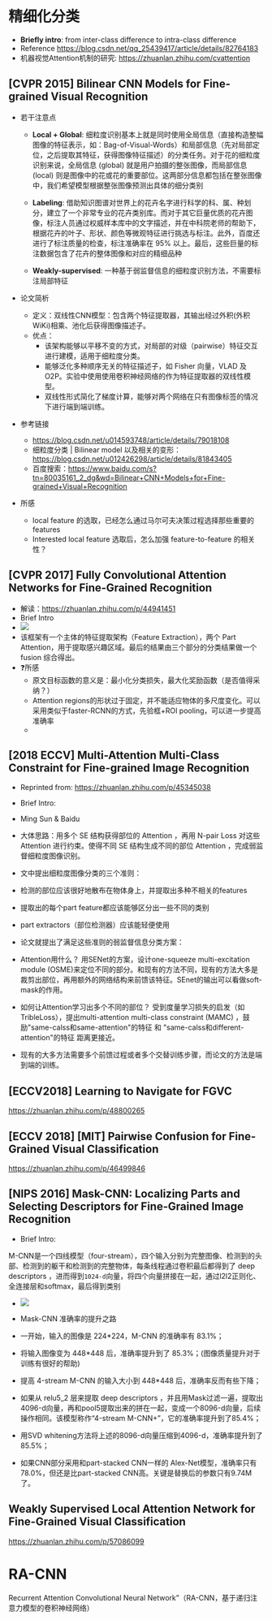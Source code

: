 # 精细化分类

 - __Briefly intro__: from inter-class difference to intra-class difference
 - Reference
 https://blog.csdn.net/qq_25439417/article/details/82764183
 - 机器视觉Attention机制的研究: https://zhuanlan.zhihu.com/cvattention
## [CVPR 2015]  Bilinear CNN Models for Fine-grained Visual Recognition

- 若干注意点
  - __Local + Global__: 细粒度识别基本上就是同时使用全局信息（直接构造整幅图像的特征表示，如：Bag-of-Visual-Words）和局部信息（先对局部定位，之后提取其特征，获得图像特征描述）的分类任务。对于花的细粒度识别来说，全局信息 (global) 就是用户拍摄的整张图像，而局部信息 (local) 则是图像中的花或花的重要部位。这两部分信息都包括在整张图像中，我们希望模型根据整张图像预测出具体的细分类别

  - __Labeling__: 借助知识图谱对世界上的花卉名字进行科学的科、属、种划分，建立了一个非常专业的花卉类别库。而对于其它巨量优质的花卉图像，标注人员通过权威样本库中的文字描述，并在中科院老师的帮助下，根据花卉的叶子、形状、颜色等微观特征进行挑选与标注。此外，百度还进行了标注质量的检查，标注准确率在 95% 以上。最后，这些巨量的标注数据包含了花卉的整体图像和对应的精细品种

  - __Weakly-supervised__: 一种基于弱监督信息的细粒度识别方法，不需要标注局部特征

- 论文简析
  - 定义：双线性CNN模型：包含两个特征提取器，其输出经过外积(外积WiKi)相乘、池化后获得图像描述子。
  - 优点： 
    - 该架构能够以平移不变的方式，对局部的对级（pairwise）特征交互进行建模，适用于细粒度分类。
    - 能够泛化多种顺序无关的特征描述子，如 Fisher 向量，VLAD 及 O2P。实验中使用使用卷积神经网络的作为特征提取器的双线性模型。
    - 双线性形式简化了梯度计算，能够对两个网络在只有图像标签的情况下进行端到端训练。
- 参考链接
  - https://blog.csdn.net/u014593748/article/details/79018108
  - 细粒度分类 | Bilinear model 以及相关的变形： https://blog.csdn.net/u012426298/article/details/81843405
  - 百度搜索：https://www.baidu.com/s?tn=80035161_2_dg&wd=Bilinear+CNN+Models+for+Fine-grained+Visual+Recognition
- 所感
  - local feature 的选取，已经怎么通过马尔可夫决策过程选择那些重要的 features
  - Interested local feature 选取后，怎么加强 feature-to-feature 的相关性？
  
## [CVPR 2017] Fully Convolutional Attention Networks for Fine-Grained Recognition
- 解读：https://zhuanlan.zhihu.com/p/44941451
- Brief Intro
 - ![](https://pic1.zhimg.com/80/v2-96d15d47bda67f52e8bb3be6716cd7e4_hd.jpg)
 - 该框架有一个主体的特征提取架构（Feature Extraction），两个 Part Attention，用于提取感兴趣区域。最后的结果由三个部分的分类结果做一个 fusion 综合得出。
- :question:所感
  - 原文目标函数的意义是：最小化分类损失，最大化奖励函数（是否值得采纳？）
  - Attention regions的形状过于固定，并不能适应物体的多尺度变化。可以采用类似于faster-RCNN的方式，先验框+ROI pooling，可以进一步提高准确率
  - 
## [2018 ECCV] Multi-Attention Multi-Class Constraint for Fine-grained Image Recognition
- Reprinted from: https://zhuanlan.zhihu.com/p/45345038
- Brief Intro:
 - Ming Sun & Baidu
 - 大体思路：用多个 SE 结构获得部位的 Attention ，再用 N-pair Loss 对这些 Attention 进行约束。使得不同 SE 结构生成不同的部位 Attention ，完成弱监督细粒度图像识别。
 
- 文中提出细粒度图像分类的三个准则：
 - 检测的部位应该很好地散布在物体身上，并提取出多种不相关的features
 - 提取出的每个part feature都应该能够区分出一些不同的类别
 - part extractors（部位检测器）应该能轻便使用
 
- 论文就提出了满足这些准则的弱监督信息分类方案：
 - Attention用什么？ 用SENet的方案，设计one-squeeze multi-excitation module (OSME)来定位不同的部分。和现有的方法不同，现有的方法大多是裁剪出部位，再用额外的网络结构来前馈该特征。SEnet的输出可以看做soft-mask的作用。
 - 如何让Attention学习出多个不同的部位？ 受到度量学习损失的启发（如TribleLoss），提出multi-attention multi-class constraint (MAMC) ，鼓励"same-calss和same-attention"的特征 和 "same-calss和different-attention"的特征 距离更接近。
 - 现有的大多方法需要多个前馈过程或者多个交替训练步骤，而论文的方法是端到端的训练。
 
## [ECCV2018] Learning to Navigate for FGVC
https://zhuanlan.zhihu.com/p/48800265

## [ECCV 2018] [MIT] Pairwise Confusion for Fine-Grained Visual Classification

https://zhuanlan.zhihu.com/p/46499846

## [NIPS 2016] Mask-CNN: Localizing Parts and Selecting Descriptors for Fine-Grained Image Recognition

- Brief Intro:

M-CNN是一个四线模型（four-stream），四个输入分别为完整图像、检测到的头部、检测到的躯干和检测到的完整物体，每条线程通过卷积最后都得到了 deep descriptors ，进而得到`1024-d`向量，将四个向量拼接在一起，通过l2l2正则化、全连接层和softmax，最后得到类别

- ![](https://img-blog.csdn.net/20180516183437914?watermark/2/text/aHR0cHM6Ly9ibG9nLmNzZG4ubmV0L3FxXzI5NDYyODQ5/font/5a6L5L2T/fontsize/400/fill/I0JBQkFCMA==/dissolve/70)

- Mask-CNN 准确率的提升之路
 - 一开始，输入的图像是 224*224，M-CNN 的准确率有 83.1%；
 - 将输入图像变为 448*448 后，准确率提升到了 85.3%；(图像质量提升对于训练有很好的帮助)
 - 提高 4-stream M-CNN 的输入大小到 448*448 后，准确率反而有些下降；
 - 如果从 relu5_2 层来提取 deep descriptors ，并且用Mask过滤一遍，提取出4096-d向量，再和pool5提取出来的拼在一起，变成一个8096-d向量，后续操作相同。该模型称作“4-stream M-CNN+”，它的准确率提升到了85.4%；
 - 用SVD whitening方法将上述的8096-d向量压缩到4096-d，准确率提升到了85.5%；
 - 如果CNN部分采用和part-stacked CNN一样的 Alex-Net模型，准确率只有78.0%，但还是比part-stacked CNN高。关键是替换后的参数只有9.74M了。


## Weakly Supervised Local Attention Network for Fine-Grained Visual Classification
https://zhuanlan.zhihu.com/p/57086099
# RA-CNN
Recurrent Attention Convolutional Neural Network”（RA-CNN，基于递归注意力模型的卷积神经网络）
